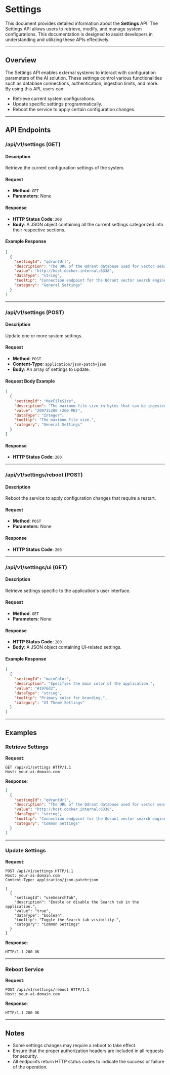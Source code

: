 # Settings

This document provides detailed information about the **Settings** API. The Settings API allows users to retrieve, modify, and manage system configurations. This documentation is designed to assist developers in understanding and utilizing these APIs effectively.

---

## Overview
The Settings API enables external systems to interact with configuration parameters of the AI solution. These settings control various functionalities such as database connections, authentication, ingestion limits, and more. By using this API, users can:
- Retrieve current system configurations.
- Update specific settings programmatically.
- Reboot the service to apply certain configuration changes.

---

## API Endpoints

### /api/v1/settings (GET)

#### Description
Retrieve the current configuration settings of the system.

#### Request
- **Method**: `GET`
- **Parameters**: None

#### Response
- **HTTP Status Code**: `200`
- **Body**: A JSON object containing all the current settings categorized into their respective sections.

#### Example Response
```json
[
  {
    "settingId": "qdrantUrl",
    "description": "The URL of the Qdrant database used for vector search.",
    "value": "http://host.docker.internal:6338",
    "dataType": "string",
    "tooltip": "Connection endpoint for the Qdrant vector search engine.",
    "category": "General Settings"
  }
]
```

---

### /api/v1/settings (POST)

#### Description
Update one or more system settings.

#### Request
- **Method**: `POST`
- **Content-Type**: `application/json-patch+json`
- **Body**: An array of settings to update.

#### Request Body Example
```json
[
  {
    "settingId": "MaxFileSize",
    "description": "The maximum file size in bytes that can be ingested into the system. Files larger than this size will not be processed.",
    "value": "209715200 (200 MB)",
    "dataType": "Integer",
    "tooltip": "The maximum file size.",
    "category": "General Settings"
  }
]
```

#### Response
- **HTTP Status Code**: `200`

---

### /api/v1/settings/reboot (POST)

#### Description
Reboot the service to apply configuration changes that require a restart.

#### Request
- **Method**: `POST`
- **Parameters**: None

#### Response
- **HTTP Status Code**: `200`

---

### /api/v1/settings/ui (GET)

#### Description
Retrieve settings specific to the application's user interface.

#### Request
- **Method**: `GET`
- **Parameters**: None

#### Response
- **HTTP Status Code**: `200`
- **Body**: A JSON object containing UI-related settings.

#### Example Response
```json
[
  {
    "settingId": "mainColor",
    "description": "Specifies the main color of the application.",
    "value": "#1976d2",
    "dataType": "string",
    "tooltip": "Primary color for branding.",
    "category": "UI Theme Settings"
  }
]
```

---

## Examples

### Retrieve Settings
**Request**:
```http
GET /api/v1/settings HTTP/1.1
Host: your-ai-domain.com
```

**Response**:
```json
[
  {
    "settingId": "qdrantUrl",
    "description": "The URL of the Qdrant database used for vector search.",
    "value": "http://host.docker.internal:6338",
    "dataType": "string",
    "tooltip": "Connection endpoint for the Qdrant vector search engine.",
    "category": "Common Settings"
  }
]
```

---

### Update Settings
**Request**:
```http
POST /api/v1/settings HTTP/1.1
Host: your-ai-domain.com
Content-Type: application/json-patch+json

[
  {
    "settingId": "useSearchTab",
    "description": "Enable or disable the Search tab in the application.",
    "value": "true",
    "dataType": "boolean",
    "tooltip": "Toggle the Search tab visibility.",
    "category": "Common Settings"
  }
]
```

**Response**:
```http
HTTP/1.1 200 OK
```

---

### Reboot Service
**Request**:
```http
POST /api/v1/settings/reboot HTTP/1.1
Host: your-ai-domain.com
```

**Response**:
```http
HTTP/1.1 200 OK
```

---

## Notes
- Some settings changes may require a reboot to take effect.
- Ensure that the proper authorization headers are included in all requests for security.
- All endpoints return HTTP status codes to indicate the success or failure of the operation.